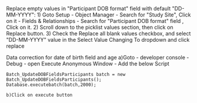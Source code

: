 Replace empty values in "Participant DOB format" field with default "DD-MM-YYYY": 1) Goto Setup - Object Manager - Search for "Study Site", Click on it - Fields & Relationships - Search for "Participant DOB format" field , Click on it. 2) Scroll down to the picklist values section, then click on Replace button. 3) Check the Replace all blank values checkbox, and select "DD-MM-YYYY" value in the Select Value Changing To dropdown and click replace

Data correction for date of birth field and age
a)Goto - developer console - Debug - open Execute Anonymous Window - Add the below Script

    Batch_UpdateDOBFieldsParticipants batch = new Batch_UpdateDOBFieldsParticipants();
    Database.executebatch(batch,2000);

    b)Click on execute button
